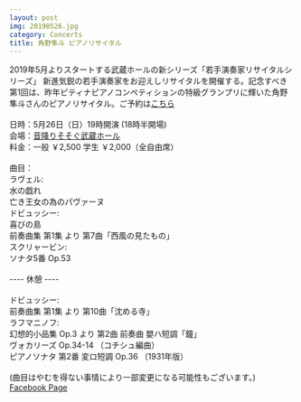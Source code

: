 ```yaml
---
layout: post
img: 20190526.jpg
category: Concerts
title: 角野隼斗 ピアノリサイタル
---
```

2019年5月よりスタートする武蔵ホールの新シリーズ「若手演奏家リサイタルシリーズ」
新進気鋭の若手演奏家をお迎えしリサイタルを開催する。記念すべき第1回は、昨年ピティナピアノコンペティションの特級グランプリに輝いた角野隼斗さんのピアノリサイタル。ご予約は<a href="https://t.pia.jp/pia/event/event.do?eventCd=1909033">こちら</a><br>
 <br>
日時：5月26日（日）19時開演 (18時半開場) <br>
会場：<a href="https://www.musashihall.com">音降りそそぐ武蔵ホール</a> <br>
料金：一般 ￥2,500 学生 ￥2,000（全自由席）<br>
<br>
曲目： <br>
ラヴェル: <br>
	水の戯れ <br>
	亡き王女の為のパヴァーヌ <br>
ドビュッシー:  <br>
	喜びの島 <br>
	前奏曲集 第1集 より 第7曲「西風の見たもの」 <br>
スクリャービン:  <br>
	ソナタ5番 Op.53 <br>
 <br>
---- 休憩 ---- <br>
 <br>
ドビュッシー: <br>
	前奏曲集 第1集 より 第10曲「沈める寺」  <br>
ラフマニノフ: <br>
	幻想的小品集 Op.3 より 第2曲 前奏曲 嬰ハ短調「鐘」 <br>
	ヴォカリーズ Op.34-14 （コチシュ編曲） <br>
	ピアノソナタ 第2番 変ロ短調 Op.36 （1931年版） <br>
 <br>
(曲目はやむを得ない事情により一部変更になる可能性もございます。)
<a href="https://www.facebook.com/events/428673891235603/">Facebook Page</a>
